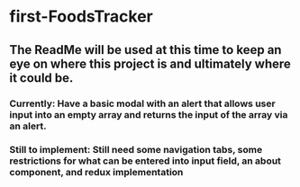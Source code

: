 # first-FoodsTracker

## The ReadMe will be used at this time to keep an eye on where this project is and ultimately where it could be.

### Currently: Have a basic modal with an alert that allows user input into an empty array and returns the input of the array via an alert.

### Still to implement: Still need some navigation tabs, some restrictions for what can be entered into input field, an about component, and redux implementation
